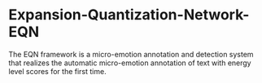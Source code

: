 # Expansion-Quantization-Network-EQN
The EQN framework is a micro-emotion annotation and detection system that realizes the automatic micro-emotion annotation of text with energy level scores for the first time.
